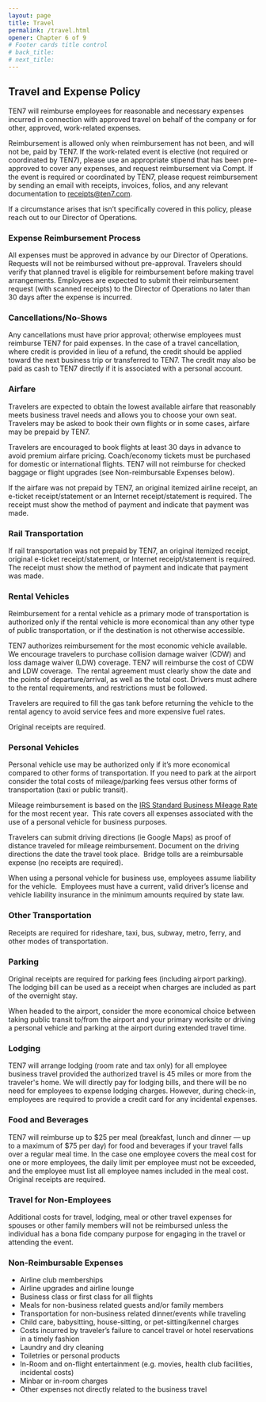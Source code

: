 ```yaml
---
layout: page
title: Travel
permalink: /travel.html
opener: Chapter 6 of 9
# Footer cards title control
# back_title:
# next_title: 
---
```


## Travel and Expense Policy

TEN7 will reimburse employees for reasonable and necessary expenses incurred in connection with approved travel on behalf of the company or for other, approved, work-related expenses. 

Reimbursement is allowed only when reimbursement has not been, and will not be, paid by TEN7. If the work-related event is elective (not required or coordinated by TEN7), please use an appropriate stipend that has been pre-approved to cover any expenses, and request reimbursement via Compt. If the event is required or coordinated by TEN7, please request reimbursement by sending an email with receipts, invoices, folios, and any relevant documentation to receipts@ten7.com. 

If a circumstance arises that isn’t specifically covered in this policy, please reach out to our Director of Operations.

### Expense Reimbursement Process

All expenses must be approved in advance by our Director of Operations.  Requests will not be reimbursed without pre-approval. Travelers should verify that planned travel is eligible for reimbursement before making travel arrangements. Employees are expected to submit their reimbursement request (with scanned receipts) to the Director of Operations no later than 30 days after the expense is incurred. 

### Cancellations/No-Shows

Any cancellations must have prior approval; otherwise employees must reimburse TEN7 for paid expenses. In the case of a travel cancellation, where credit is provided in lieu of a refund, the credit should be applied toward the next business trip or transferred to TEN7. The credit may also be paid as cash to TEN7 directly if it is associated with a personal account.

### Airfare

Travelers are expected to obtain the lowest available airfare that reasonably meets business travel needs and allows you to choose your own seat. Travelers may be asked to book their own flights or in some cases, airfare may be prepaid by TEN7.

Travelers are encouraged to book flights at least 30 days in advance to avoid premium airfare pricing. Coach/economy tickets must be purchased for domestic or international flights. TEN7 will not reimburse for checked baggage or flight upgrades (see Non-reimbursable Expenses below).

If the airfare was not prepaid by TEN7, an original itemized airline receipt, an e-ticket receipt/statement or an Internet receipt/statement is required. The receipt must show the method of payment and indicate that payment was made.

### Rail Transportation

If rail transportation was not prepaid by TEN7, an original itemized receipt, original e-ticket receipt/statement, or Internet receipt/statement is required. The receipt must show the method of payment and indicate that payment was made.

### Rental Vehicles

Reimbursement for a rental vehicle as a primary mode of transportation is authorized only if the rental vehicle is more economical than any other type of public transportation, or if the destination is not otherwise accessible.

TEN7 authorizes reimbursement for the most economic vehicle available. We encourage travelers to purchase collision damage waiver (CDW) and loss damage waiver (LDW) coverage. TEN7 will reimburse the cost of CDW and LDW coverage.  The rental agreement must clearly show the date and the points of departure/arrival, as well as the total cost. Drivers must adhere to the rental requirements, and restrictions must be followed.

Travelers are required to fill the gas tank before returning the vehicle to the rental agency to avoid service fees and more expensive fuel rates.

Original receipts are required.

### Personal Vehicles

Personal vehicle use may be authorized only if it’s more economical compared to other forms of transportation. If you need to park at the airport consider the total costs of mileage/parking fees versus other forms of transportation (taxi or public transit).

Mileage reimbursement is based on the [IRS Standard Business Mileage Rate](https://www.irs.gov/tax-professionals/standard-mileage-rates) for the most recent year.  This rate covers all expenses associated with the use of a personal vehicle for business purposes.

Travelers can submit driving directions (ie Google Maps) as proof of distance traveled for mileage reimbursement. Document on the driving directions the date the travel took place.  Bridge tolls are a reimbursable expense (no receipts are required).

When using a personal vehicle for business use, employees assume liability for the vehicle.  Employees must have a current, valid driver’s license and vehicle liability insurance in the minimum amounts required by state law.

### Other Transportation

Receipts are required for rideshare, taxi, bus, subway, metro, ferry, and other modes of transportation.

### Parking

Original receipts are required for parking fees (including airport parking). The lodging bill can be used as a receipt when charges are included as part of the overnight stay.

When headed to the airport, consider the more economical choice between taking public transit to/from the airport and your primary worksite or driving a personal vehicle and parking at the airport during extended travel time.

### Lodging

TEN7 will arrange lodging (room rate and tax only) for all employee business travel provided the authorized travel is 45 miles or more from the traveler's home. We will directly pay for lodging bills, and there will be no need for employees to expense lodging charges. However, during check-in, employees are required to provide a credit card for any incidental expenses.

### Food and Beverages

TEN7 will reimburse up to $25 per meal (breakfast, lunch and dinner — up to a maximum of $75 per day) for food and beverages if your travel falls over a regular meal time. In the case one employee covers the meal cost for one or more employees, the daily limit per employee must not be exceeded, and the employee must list all employee names included in the meal cost. Original receipts are required.

### Travel for Non-Employees

Additional costs for travel, lodging, meal or other travel expenses for spouses or other family members will not be reimbursed unless the individual has a bona fide company purpose for engaging in the travel or attending the event. 

### Non-Reimbursable Expenses

- Airline club memberships
- Airline upgrades and airline lounge
- Business class or first class for all flights
- Meals for non-business related guests and/or family members
- Transportation for non-business related dinner/events while traveling
- Child care, babysitting, house-sitting, or pet-sitting/kennel charges
- Costs incurred by traveler’s failure to cancel travel or hotel reservations in a timely fashion
- Laundry and dry cleaning
- Toiletries or personal products
- In-Room and on-flight entertainment (e.g. movies, health club facilities, incidental costs)
- Minbar or in-room charges
- Other expenses not directly related to the business travel
